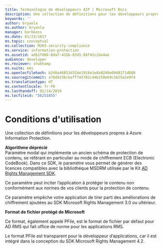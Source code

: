 ```yaml
---
title: Terminologie de développeurs AIP | Microsoft Docs
description: Une collection de définitions pour les développeurs propres aux services Rights Management.
keywords: ''
author: bryanla
ms.author: bryanla
manager: barbkess
ms.date: 01/23/2017
ms.topic: conceptual
ms.collection: M365-security-compliance
ms.service: information-protection
ms.assetid: adb1f868-0da7-431b-83d1-86f41c2da4ae
audience: developer
ms.reviewer: shubhamp
ms.suite: ems
ms.openlocfilehash: b2d0a46853d32de1918e1e8a9248e0948171d880
ms.sourcegitcommit: a78d4236cbeff743703c44b150e69c1625a2e9f4
ms.translationtype: HT
ms.contentlocale: fr-FR
ms.lasthandoff: 02/14/2019
ms.locfileid: "56251855"
---
```

# <a name="terms"></a>Conditions d'utilisation

Une collection de définitions pour les développeurs propres à Azure Information Protection.

**Algorithme déprécié**  
Paramètre modal qui implémente un ancien schéma de protection de contenu, se référant en particulier au mode de chiffrement ECB (Electronic CodeBook). Dans ce SDK, le paramètre vous permet de générer des licences compatibles avec la bibliothèque MSDRM utilisée par le Kit [AD Rights Management SDK](https://msdn.microsoft.com/library/windows/desktop/cc530379.aspx).

Ce paramètre peut inciter l’application à protéger le contenu non conformément aux normes de vos clients pour la protection de contenu.

Ce paramètre empêche votre application de tirer parti des améliorations de chiffrement ajoutées au SDK Microsoft Rights Management 3.0 ou ultérieur.

**Format de fichier protégé de Microsoft**

Ce format, également appelé PFile, est le format de fichier par défaut pour AD RMS qui fait office de norme pour les applications RMS.

Le format PFile est transparent pour le développeur d’applications, car il est intégré dans la conception du SDK Microsoft Rights Management 4.2.

